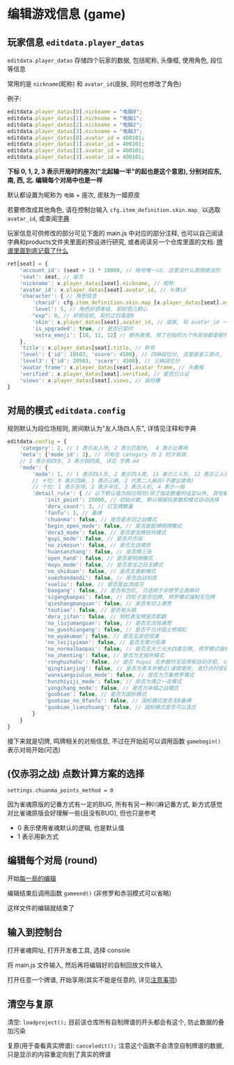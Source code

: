 # 编辑游戏信息 (game)

## 玩家信息 `editdata.player_datas`

`editdata.player_datas` 存储四个玩家的数据, 包括昵称, 头像框, 使用角色, 段位等信息

常用的是 `nickname`(昵称) 和 `avatar_id`(皮肤, 同时也修改了角色)

例子:

```js
editdata.player_datas[0].nickname = "电脑0";
editdata.player_datas[1].nickname = "电脑1";
editdata.player_datas[2].nickname = "电脑2";
editdata.player_datas[3].nickname = "电脑3";
editdata.player_datas[0].avatar_id = 400101;
editdata.player_datas[1].avatar_id = 400101;
editdata.player_datas[2].avatar_id = 400101;
editdata.player_datas[3].avatar_id = 400101;
```

**下标 0, 1, 2, 3 表示开局时的座次("北起输一半"的起也是这个意思), 分别对应东, 南, 西, 北. 编辑每个对局中也是一样**

默认都设置为昵称为 `电脑` + 座次, 皮肤为一姬原皮

若要修改成其他角色, 请在控制台输入 `cfg.item_definition.skin.map_` 以选取 `avatar_id`, 或查阅[字典](字典.md)

玩家信息可供修改的部分可见下面的 main.js 中对应的部分注释, 也可以自己阅读字典和products文件夹里面的预设进行研究,
或者阅读另一个仓库里面的文档: [牌谱里面到底记载了什么](https://github.com/Fat-pig-Cui/misc-code/tree/main/doc/%E7%89%8C%E8%B0%B1%E9%87%8C%E9%9D%A2%E5%88%B0%E5%BA%95%E8%AE%B0%E8%BD%BD%E4%BA%86%E4%BB%80%E4%B9%88)

```js
ret[seat] = {
    'account_id': (seat + 1) * 10000, // 账号唯一id, 这里没什么用随便设的
    'seat': seat, // 座次
    'nickname': x.player_datas[seat].nickname, // 昵称
    'avatar_id': x.player_datas[seat].avatar_id, // 头像id
    'character': { // 角色信息
        'charid': cfg.item_definition.skin.map_[x.player_datas[seat].avatar_id].character_id, // 角色id
        'level': 5, // 角色好感等级, 即好感几颗心
        "exp": 0, // 好感经验, 契约之后值是0
        'skin': x.player_datas[seat].avatar_id, // 皮肤, 和 avatar_id 一样
        'is_upgraded': true, // 是否已契约
        'extra_emoji': [10, 11, 12] // 额外表情, 除了初始的九个外其他都是额外表情, 包括契约后的三个
    },
    'title': x.player_datas[seat].title, // 称号
    'level': {'id': 10503, 'score': 4500}, // 四麻段位分, 这里是圣三原点, 下同
    'level3': {'id': 20503, 'score': 4500}, // 三麻段位分
    'avatar_frame': x.player_datas[seat].avatar_frame, // 头像框
    'verified': x.player_datas[seat].verified, // 是否已认证
    'views': x.player_datas[seat].views, // 装扮槽
}
```

## 对局的模式 `editdata.config`

规则默认为段位场规则, 房间默认为"友人场四人东", 详情见注释和字典

```js
editdata.config = {
    'category': 2, // 1 表示友人场, 2 表示匹配场,  4 表示比赛场
    'meta': {'mode_id': 2}, // 只有在 category 为 2 时才有效
    // 2 表示铜四东, 3 表示铜四南, 详见 字典.md
    'mode': {
        'mode': 1, // 1 表示四人东, 2 表示四人南, 11 表示三人东, 12 表示三人南
        // 十位: 0 表示四麻, 1 表示三麻, 2 代表二人麻将(不建议使用)
        // 个位: 1 表示东场, 2 表示半庄, 3 表示人机, 4 表示一局
        'detail_rule': { // 以下默认值为段位规则(除了指定数量的设定以外, 其他都默认 false)
            'init_point': 25000, // 初始点数, 默认根据玩家数和模式自动选择
            'dora_count': 3, // 红宝牌数量
            'fanfu': 1, // 番缚
            'chuanma': false, // 是否是赤羽之战模式
            'begin_open_mode': false, // 是否是配牌明牌模式
            'dora3_mode': false, // 是否是宝牌狂热模式
            'guyi_mode': false, // 是否开古役
            'no_zimosun': false, // 是否无自摸损
            'huansanzhang': false, // 是否换三张
            'open_hand': false, // 是否是明牌模式
            'muyu_mode': false, // 是否是龙之目玉模式
            'no_shiduan': false, // 是否无食断模式
            'xuezhandaodi': false, // 是否血战到底
            'xueliu': false, // 是否是血流成河
            'baogang': false, // 是否有包杠, 只适用于非修罗立直麻将
            'sigangbaopai': false, // 四杠子是否包牌, 修罗模式强制无包牌
            'qieshangmanguan': false, // 是否有切上满贯
            'toutiao': false, // 是否有头跳
            'dora_jifan': false, // 明杠表宝牌是否即翻
            'no_liujumanguan': false, // 是否无流局满贯
            'no_guoshiangang': false, // 是否不允许国士枪暗杠
            'no_wyakuman': false, // 是否无双倍役满
            'no_leijiyiman': false, // 是否无累计役满
            'no_normalbaopai': false, // 是否无大三元大四喜包牌, 修罗模式强制无包牌
            'no_zhenting': false, // 是否为无振听模式
            'ronghuzhahu': false, // 是否 hupai 无参数时无役荣和自动诈和, 详见 hupai 函数的讲解
            'qingtianjing': false, // 是否为青天井模式(谨慎使用, 高打点时很容易崩溃, 并取消包牌)
            'wanxiangxiuluo_mode': false, // 是否为万象修罗模式
            'hunzhiyiji_mode': false, // 是否为魂之一击模式
            'yongchang_mode': false, // 是否为咏唱之战模式
            'guobiao': false, // 是否为国标模式
            'guobiao_no_8fanfu': false, // 国标模式是否无8番缚
            'guobiao_lianzhuang': false, // 国标模式是否可以连庄
        }
    }
}
```

接下来就是切牌, 鸣牌相关的对局信息, 不过在开始前可以调用函数 `gamebegin()` 表示对局开始(可选)

## (仅赤羽之战) 点数计算方案的选择

`settings.chuanma_points_method = 0`

因为雀魂原版的记番方式有一定的BUG, 所有有另一种川麻记番方式, 新方式感觉对比雀魂原版会好理解一些(且没有BUG), 但也只是参考

- 0 表示使用雀魂默认的逻辑, 也是默认值
- 1 表示用新方式

## 编辑每个对局 (round)

开始[每一局的编辑](编辑每一局的方法.md)

编辑结束后调用函数 `gameend()` (非修罗和赤羽模式可以省略)

这样文件的编辑就结束了

## 输入到控制台

打开雀魂网址, 打开开发者工具, 选择 console

将 main.js 文件输入, 然后再将编辑好的自制回放文件输入

打开任意一个牌谱, 开始享用(其实不能是任意的, 详见[注意事项](注意事项.md))

## 清空与复原

清空: `loadproject();`
目前该仓库所有自制牌谱的开头都会有这个, 防止数据的叠加污染

复原(用于查看真实牌谱): `canceledit();`
注意这个函数不会清空自制牌谱的数据, 只是显示的内容重定向到了真实的牌谱
